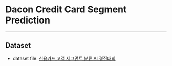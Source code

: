 # Dacon Credit Card Segment Prediction

---

## Dataset

- dataset file: [신용카드 고객 세그먼트 분류 AI 경진대회](https://dacon.io/competitions/official/236460/overview/description)